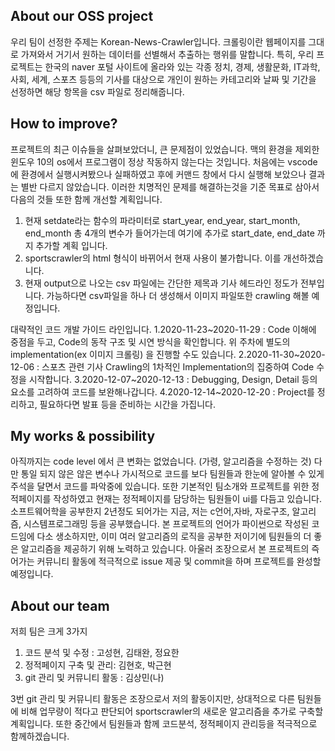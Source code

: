 ## About our OSS project
  우리 팀이 선정한 주제는 Korean-News-Crawler입니다. 크롤링이란 웹페이지를 그대로 가져와서 거기서 원하는 데이터를 선별해서 추출하는 행위를 말합니다. 특히, 우리 프로젝트는 한국의 naver 포털 사이트에 올라와 있는 각종 정치, 경제, 생활문화, IT과학, 사회, 세계, 스포츠 등등의 기사를 대상으로 개인이 원하는 카테고리와 날짜 및 기간을 선정하면 해당 항목을 csv 파일로 정리해줍니다.


## How to improve?
프로젝트의 최근 이슈들을 살펴보았더니, 큰 문제점이 있었습니다. 맥의 환경을 제외한 윈도우 10의 os에서 프로그램이 정상 작동하지 않는다는 것입니다. 처음에는 vscode에 환경에서 실행시켜봤으나 실패하였고 후에 커맨드 창에서 다시 실행해 보았으나 결과는 별반 다르지 않았습니다. 이러한 치명적인 문제를 해결하는것을 기준 목표로 삼아서 다음의 것들 또한 함께 개선할 계획입니다.
  1. 현재 setdate라는 함수의 파라미터로 start_year, end_year, start_month, end_month 총 4개의 변수가 들어가는데 여기에 추가로 start_date, end_date 까지 추가할 계획      입니다. 
  2. sportscrawler의 html 형식이 바뀌어서 현재 사용이 불가합니다. 이를 개선하겠습니다.
  3. 현재 output으로 나오는 csv 파일에는 간단한 제목과 기사 헤드라인 정도가 전부입니다. 가능하다면 csv파일을 하나 더 생성해서 이미지 파일또한 crawling 해볼 예정입니다. 
  
  대략적인 코드 개발 가이드 라인입니다.
  1.2020-11-23~2020-11-29 : Code 이해에 중점을 두고, Code의 동작 구조 및 시연 방식을 확인합니다. 위 주차에 별도의 implementation(ex 이미지 크롤링) 을 진행할 수도 있습니다.
  2.2020-11-30~2020-12-06 : 스포츠 관련 기사 Crawling의 1차적인 Implementation의 집중하여 Code 수정을 시작합니다.
  3.2020-12-07~2020-12-13 : Debugging, Design, Detail 등의 요소를 고려하여 코드를 보완해나갑니다. 
  4.2020-12-14~2020-12-20 : Project를 정리하고, 필요하다면 발표 등을 준비하는 시간을 가집니다.


## My works & possibility 
  아직까지는 code level 에서 큰 변화는 없었습니다. (가령, 알고리즘을 수정하는 것) 다만 통일 되지 않은 않은 변수나 가시적으로 코드를 보다 팀원들과 한눈에 알아볼 수 있게 주석을 달면서 코드를 파악중에 있습니다. 또한 기본적인 팀소개와 프로젝트를 위한 정적페이지를 작성하였고 현재는 정적페이지를 담당하는 팀원들이 ui를 다듬고 있습니다. 소프트웨어학을 공부한지 2년정도 되어가는 지금, 저는 c언어,자바, 자로구조, 알고리즘, 시스템프로그래밍 등을 공부했습니다. 본 프로젝트의 언어가 파이썬으로 작성된 코드임에 다소 생소하지만, 이미 여러 알고리즘의 로직을 공부한 저이기에 팀원들의 더 좋은 알고리즘을 제공하기 위해 노력하고 있습니다. 아울러 조장으로서 본 프로젝트의 즉어가는 커뮤니티 활동에 적극적으로 issue 제공 및 commit을 하며 프로젝트를 완성할 예정입니다.


## About our team
  저희 팀은 크게 3가지
  1. 코드 분석 및 수정 : 고성현, 김태완, 정요한
  2. 정적페이지 구축 및 관리: 김현호, 박근현
  3. git 관리 및 커뮤니티 활동 : 김상민(나) 
    
  3번 git 관리 및 커뮤니티 활동은 조장으로서 저의 활동이지만, 상대적으로 다른 팀원들에 비해 업무량이 적다고 판단되어 sportscrawler의 새로운 알고리즘을 추가로 구축할 계획입니다.
  또한 중간에서 팀원들과 함께 코드분석, 정적페이지 관리등을 적극적으로 함께하겠습니다.


